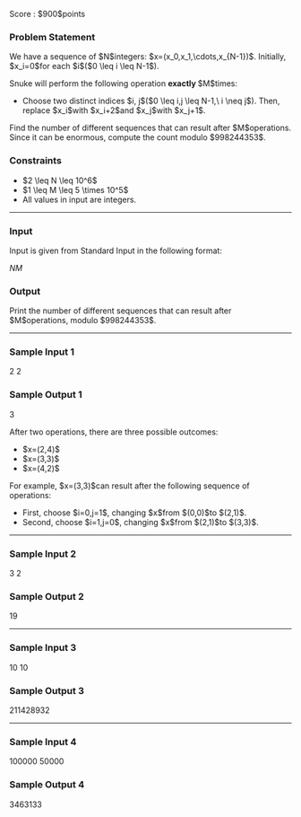 
<div>

<span>

<span>

<p>
Score : $900$points
</p>

<div>

<section>

### **Problem Statement**

<p>
We have a sequence of $N$integers: $x=(x_0,x_1,\cdots,x_{N-1})$.
Initially, $x_i=0$for each $i$($0 \leq i \leq N-1$).
</p>

<p>
Snuke will perform the following operation 
<strong>
exactly
</strong>
$M$times:
</p>

<ul>

<li>
Choose two distinct indices $i, j$($0 \leq i,j \leq N-1,\ i \neq j$).
Then, replace $x_i$with $x_i+2$and $x_j$with $x_j+1$.
</li>

</ul>

<p>
Find the number of different sequences that can result after $M$operations.
Since it can be enormous, compute the count modulo $998244353$.
</p>

</section>

</div>

<div>

<section>

### **Constraints**

<ul>

<li>
$2 \leq N \leq 10^6$
</li>

<li>
$1 \leq M \leq 5 \times 10^5$
</li>

<li>
All values in input are integers.
</li>

</ul>

</section>

</div>

---

<div>

<div>

<section>

### **Input**

<p>
Input is given from Standard Input in the following format:
</p>

<div>

$N$$M$
</div>

</section>

</div>

<div>

<section>

### **Output**

<p>
Print the number of different sequences that can result after $M$operations, modulo $998244353$.
</p>

</section>

</div>

</div>

---

<div>

<section>

### **Sample Input 1**

<div>

2 2

</div>

</section>

</div>

<div>

<section>

### **Sample Output 1**

<div>

3

</div>

<p>
After two operations, there are three possible outcomes:
</p>

<ul>

<li>
$x=(2,4)$
</li>

<li>
$x=(3,3)$
</li>

<li>
$x=(4,2)$
</li>

</ul>

<p>
For example, $x=(3,3)$can result after the following sequence of operations:
</p>

<ul>

<li>
First, choose $i=0,j=1$, changing $x$from $(0,0)$to $(2,1)$.
</li>

<li>
Second, choose $i=1,j=0$, changing $x$from $(2,1)$to $(3,3)$.
</li>

</ul>

</section>

</div>

---

<div>

<section>

### **Sample Input 2**

<div>

3 2

</div>

</section>

</div>

<div>

<section>

### **Sample Output 2**

<div>

19

</div>

</section>

</div>

---

<div>

<section>

### **Sample Input 3**

<div>

10 10

</div>

</section>

</div>

<div>

<section>

### **Sample Output 3**

<div>

211428932

</div>

</section>

</div>

---

<div>

<section>

### **Sample Input 4**

<div>

100000 50000

</div>

</section>

</div>

<div>

<section>

### **Sample Output 4**

<div>

3463133

</div>

</section>

</div>

</span>

</span>

</div>
